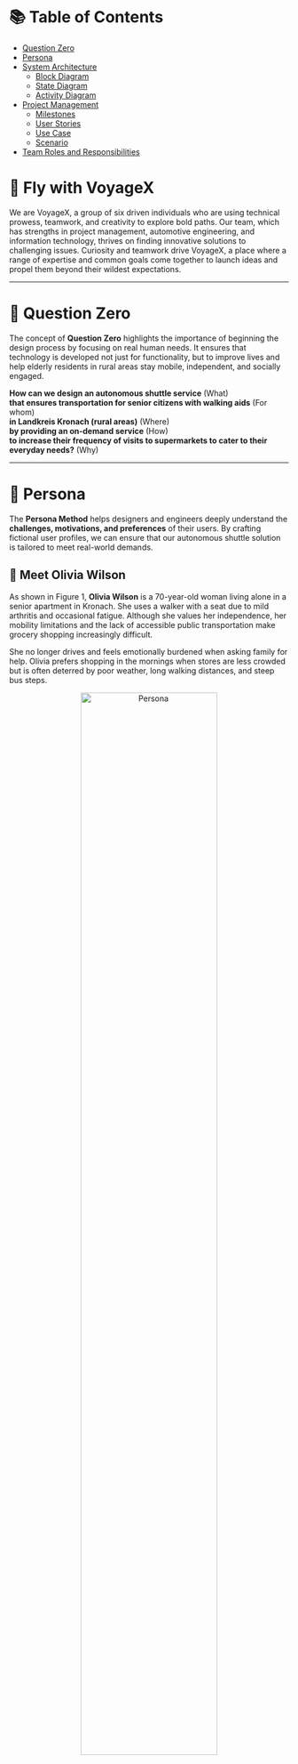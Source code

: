 # 📚 Table of Contents

- [Question Zero](#-question-zero)
- [Persona](#-persona)
- [System Architecture](#-system-architecture)
  - [Block Diagram](#-block-diagram)
  - [State Diagram](#-state-diagram)
  - [Activity Diagram](#-activity-diagram)
- [Project Management](#project-management)
  - [Milestones](#-milestones)
  - [User Stories](#-user-stories)
  - [Use Case](#-use-case)
  - [Scenario](#-scenario)
- [Team Roles and Responsibilities](#-team-roles-and-responsibilities)

# 🛫 Fly with VoyageX
We are VoyageX, a group of six driven individuals who are using technical prowess, teamwork, and creativity to explore bold paths. Our team, which has strengths in project management, automotive engineering, and information technology, thrives on finding innovative solutions to challenging issues. Curiosity and teamwork drive VoyageX, a place where a range of expertise and common goals come together to launch ideas and propel them beyond their wildest expectations.


---

# 🧠 Question Zero

The concept of **Question Zero** highlights the importance of beginning the design process by focusing on real human needs. It ensures that technology is developed not just for functionality, but to improve lives and help elderly residents in rural areas stay mobile, independent, and socially engaged.

**How can we design an autonomous shuttle service** (What)  
**that ensures transportation for senior citizens with walking aids** (For whom)  
**in Landkreis Kronach (rural areas)** (Where)  
**by providing an on-demand service** (How)  
**to increase their frequency of visits to supermarkets to cater to their everyday needs?** (Why)


---

# 👵 Persona

The **Persona Method** helps designers and engineers deeply understand the **challenges, motivations, and preferences** of their users. By crafting fictional user profiles, we can ensure that our autonomous shuttle solution is tailored to meet real-world demands.

## 💼 Meet Olivia Wilson

As shown in Figure 1, **Olivia Wilson** is a 70-year-old woman living alone in a senior apartment in Kronach. She uses a walker with a seat due to mild arthritis and occasional fatigue. Although she values her independence, her mobility limitations and the lack of accessible public transportation make grocery shopping increasingly difficult.

She no longer drives and feels emotionally burdened when asking family for help. Olivia prefers shopping in the mornings when stores are less crowded but is often deterred by poor weather, long walking distances, and steep bus steps.

<p align="center">
  <img src="assets/Persona.png" alt="Persona" width="70%"/>
</p>
<p align="center"><strong>Figure 1:</strong> Persona </p>

---

# 🧩 System Architecture

The system architecture outlines the autonomous shuttle’s functional structure. The block diagram represents a five-layer model which includes Sensors, Sense, Plan, Act and Actuator layer that highlights how data flows from sensors to physical action. The state diagram shows how the shuttle transitions through various modes like idle, driving, and parking. The activity diagram describes all the events that take place during the journey, to show the design of a smooth and accessible service. These elements together provide a clear and structured view of entire system.

## 🧱 Block Diagram

The autonomous shuttle system is designed to provide safe and accessible transportation for all users, especially those with mobility needs. Built on a five-layer architecture (Sensors, Sense, Plan, Act, and Actuator) the system is powered by ROS 2, ensuring compatibility with modern mobility standards.
Figure 2 describes the entire block diagram with inputs and outputs all all components of the system.

The Sensors Layer collects essential data to help the shuttle understand its surroundings and external conditions. A Lidar scans the environment to detect obstacles, while an RealSense camera identifies objects. A QR code scanner verifies passengers before boarding, and a Domain Bridge (HS-IoT) ensures continuous connection to external services like traffic updates and signal phasing.

In the Sense Layer, this data is processed to create a clear understanding of the shuttle’s surroundings. The Localization Module estimates the shuttle’s position and orientation by interpreting sensor data, while Object Detection and Obstacle Detection Modules recognize people, vehicles, and static hazards. A V2X Decoder gathers messages from nearby connected infrastructure or vehicles, helping the shuttle make informed decisions. All sensor data is merged using the Sensor Fusion and Filtering Module.The Map Server maintains an updated digital map. The Authentication Module handles secure passenger identification using scanned QR inputs.

The Plan Layer determines the shuttle’s behavior based on its understanding of the environment. At its core, the Decision Unit evaluates the situation and decides whether the shuttle should drive, park, board, or be ideal. The Path Planning Module calculates the most appropriate route, considering current location and goal position. This planning process ensures the shuttle navigates safely and efficiently.

In the Act Layer, the Path Execution Controller plays a central role, converting the planned path into real-time control actions. This module ensures the shuttle follows the route accurately, handling turns, speed changes, and route corrections. The Access Controller manages physical accessibility features such as the door and ramp, triggered only after verifying safe conditions and authenticated passenger access. Meanwhile, the V2X Encoder shares the shuttle’s primary details with surrounding infrastructure and other vehicles for safe interaction.

The Actuator Layer transforms these decisions into physical motion. A Door Actuator and Ramp Actuator provide safe entry and exit, especially for passengers with mobility challenges. The Domain Bridge connects shuttle with external systems.

Together, these layers form a robust and intelligent system for autonomous transport. With a focus on safety, and accessibility.

<p align="center">
  <img src="assets/block_diagram.png" alt="Block Diagram" width="70%"/>
</p>
<p align="center"><strong>Figure 2:</strong> Block Diagram </p>


[Visit block diagram Miro Board](https://miro.com/app/board/uXjVJfaT4fM=/?moveToWidget=3458764634693919231&cot=14)

## 🔄 State Diagram
The State Diagram showed in Figure 3 shows the full cycle of an autonomous shuttle. The shuttle starts in the Idle state, where it waits in a parking area or resting point until a booking is confirmed through a mobile app. Once a booking is made, the shuttle transitions to the Driving state. In this state, the vehicle navigates from its idle position to the user’s pickup location, using planned paths that consider safety and road conditions.

When the shuttle reaches the pickup spot, it moves to the Boarding state. Once the user boards, the shuttle resumes the Driving state again, this time heading to the user's intended drop-off location, which is a supermarket. Upon arrival, the shuttle switches to the Deboarding state, where the user exits safely to begin their shopping trip.

After drop-off, the shuttle searches for an available parking spot near the supermarket. When it reaches a parking spot, it transitions into a Parking state and parks itself safely. After that it changes its state to Ideal and remains there until the user finishes shopping. Once the user completes its shopping , the same cycle can repeat. This simple, well-defined state model ensures that the shuttle service is efficient, and offer safe, on-demand mobility to help seniors complete their tasks independently and reliably.

<p align="center">
  <img src="assets/State_diagram.png" alt="State Diagram" width="70%"/>
</p>
<p align="center"><strong>Figure 3:</strong> State Diagram </p>

## 🏃 Activity Diagram

The autonomous shuttle service begins when an elderly resident uses a dedicated app to request a ride to the supermarket. The app is designed specifically for seniors, with large icons and a simple interface to make booking process easy. Once a booking request is received, the system checks if the booking is confirmed. If not, the shuttle doesn’t proceed and waits in the parking area, until a valid request comes in. If the booking is successful, the shuttle plans a path to the user’s based on current traffic and road conditions in the rural area.

After planning the route, the shuttle drives to the user’s location. After reaching the pickup location, the shuttle authenticates user using a QR code scanner, ensuring the correct person boards the shuttle. After successful authentication, the user boards the shuttle, which is designed to accommodate walking aids with automated door and ramp access. The shuttle then drives to the supermarket, since the goal of this service is to assist elderly citizens in making routine shopping trips independently. Once at the supermarket, the user deboards the shuttle safely and proceeds with their shopping.

After drop-off, the shuttle begins searching for an available parking spot near the supermarket. Once a suitable spot is found, it parks itself and remains there until the user finishes shopping and requests the return trip. Figure 4 illustrates this activity flow, outlining each step of the shuttle’s interaction with the user from booking to parking.

<p align="center">
  <img src="assets/Activity_diagram.jpg" alt="Activity Diagram" width="70%"/>
</p>
<p align="center"><strong>Figure 4:</strong> Activity Diagram </p>


---

# 🗂️ Project Management

This section covers key project management aspects that ensure the autonomous shuttle system is developed efficiently, collaboratively, and aligned with real-world needs. The tools used throughout the project supported version control, task tracking, and documentation. User stories outlined specific goals from the perspective of developers and system components, helping break down complex tasks into manageable units. The use case and scenario described how the shuttle operates in a realistic environment, serving elderly users in rural areas through a simplified booking process and autonomous transportation.
The milestones provided a clear roadmap of deliverables and progress, guiding the team toward successful completion by Module 6. Team roles and responsibilities defined each member's contributions in ongoing collaboration. Lastly, 

## 🛠️ Tools

At **VoyageX**, we prioritize clear communication, collaborative design, and informed decision-making. For team coordination and updates, we use **Microsoft Teams** as our primary communication tools. To visualize ideas, map system behaviors, and co-create diagrams, we rely on **MIRO**, a flexible platform to design the system. Additionally, we use **Git** for version control to manage our codebase and track changes.

For background research and technical understanding, we utilized platforms such as **Google Scholar**, **Wikipedia**, and other freely available academic sources to explore related technologies, accessibility considerations, and autonomous mobility systems. These tools helped us stay  informed, and aligned throughout the development of our solution.

## 📋 User Stories

In this project, user stories are structured to reflect the development process and the technical goals of building a modular vehicle system. These stories capture the responsibilities and intentions of developers, system components, and the team as a whole.This approach helps align the project’s technical milestones with its functional goals.
[Visit User Stories Miro Board](https://miro.com/app/board/uXjVJfaT4fM=/?moveToWidget=3458764635025969912&cot=14)


## 📅 Milestones

Certainly! Here's a longer and more formal version of the sentence:

Figure 5 provides a comprehensive overview of the key milestones that the team has successfully accomplished so far, as well as the planned objectives and deliverables that are expected to be completed by the end of Module 6, ensuring steady progress and alignment with the overall project timeline.

<p align="center">
  <img src="assets/milestones.jpg" alt="Milestones" width="70%"/>
</p>
<p align="center"><strong>Figure 5:</strong> Project Milestones</p>


| Icons | Meaning              | | Colors  | Meaning                   |
|------|---------------------|-|--------|---------------------------|
| 🧪   | Testing            |  | Blue   | Technical Development     |
| 🔗   | Integration        | |  Green  | UI/UX or HMI              |
| ✅   | Compliance          | | Red    | Safety & Compliance       |
| 🎯   | User Experience    | | Purple | AI/Data/Simulation        |
| 🔐   | Security            | | Orange | Business & Launch         |
| 🛠️   | Development         | 


## 🔎 Use Case

Olivia Wilson, a 70-year-old retiree, lives alone in a senior apartment in Kronach. She values her
independence but faces challenges due to mild arthritis and fatigue, relying on a walker with a seat
for mobility. Grocery shopping has become difficult especially in poor weather as the nearest bus
stop is far, and she no longer drives. Though her daughter helps occasionally, Olivia dislikes feeling
dependent and wishes for a simple, stress-free way to shop on her own.

To meet this need, a human-centered Autonomous Grocery Shuttle has been launched in
Kronach, designed for seniors with mobility aids. Olivia can easily book a ride through simple,
icon-based mobile application,. The system remembers her preferences, and the shuttle picks her
up directly from her doorstep.
The vehicle features a ramp for easy boarding, a secure spot for her walker, and a quiet, comfortable
cabin with clear audio-visual cues. The ride is direct and smooth, taking her to the supermarket
entrance without delays or complex interactions.

After shopping, she’s picked up at a nearby
zone for her return trip.
This service empowers Olivia to maintain her independence, avoid physical strain, and keep a
regular routine without needing assistance while supporting both her mobility and emotional well-being.

<p align="center">
  <img src="assets/Olivia_wilson.png" alt="Use Case" width="70%"/>
</p>
<p align="center"><strong>Figure 6:</strong> Use Case</p>

## 🎬 Scenario


The autonomous grocery shuttle operation begins with a ride request initiated by the user, Olivia
Wilson, a 70-year-old retiree living independently in a senior apartment in Kronach. Due to mild
arthritis and balance issues, she relies on a walker with a seat and avoids long walks or using
unreliable rural public transportation. To maintain her independence and manage daily tasks like
grocery shopping, she uses a senior-friendly autonomous shuttle service designed for residents with
limited mobility.

Using a simple, icon-based mobile application, Olivia schedules her trip by selecting key details
such as pickup location (her residence), destination (supermarket), and desired departure time.
The app is designed with minimal text and large, intuitive icons, making it accessible and stress-free
for elderly users. Her mobility aid and boarding preferences are already saved in her profile,
enabling a quick and effortless booking process.

Once the request is submitted, the system verifies availability and assigns a trip to the shuttle. It
then generates an optimized multi-stop route through its path and trajectory planning module,
incorporating Olivia’s stop. Figure 7 illustrates the complete scenario, showing each step. 
The autonomous shuttle departs from its staging area and follows the assigned route. Upon arriving
at Olivia’s building entrance, it initiates a secure passenger verification process. Olivia confirms
her identity using a large touchscreen onboard, tapping a confirmation icon that syncs with her prior
booking.

Once verified, the vehicle automatically deploys an accessibility ramp and opens its doors. Olivia
boards without assistance, aided by the shuttle’s low-floor design, wide doors, secure handrails, and
dedicated walker space. Once seated and her walker is locked in place, the system conducts a safety
check to confirming proper seating, ramp retraction, and door closure.

The shuttle continues toward the supermarket, using its onboard perception system and V2X
communication modules to monitor traffic, receive real-time updates from surrounding
infrastructure, and ensure safe navigation. En route, the system detects a construction-related detour
via a V2X alert. The shuttle's path planning module instantly recalculates a new route, and Olivia is
informed of the minor adjustment through a clear, friendly voice announcement to ensuring her ride
remains predictable and comfortable.

At the supermarket, the shuttle stops at the designated accessible entrance, announces the arrival via
audio cue, opens the doors, and deploys the ramp. Olivia exits smoothly and begins her shopping
while the shuttle starts finding the spot to park itself. And after finding spot it parks itself safely and securely.

Once ready to return, Olivia opens the app and taps the “Return Home” icon. The system retrieves
her profile and dispatches to the supermarket to pick her up. The return
trip mirrors the outbound process: authentication, accessible boarding, safety confirmation, and a
direct route back to her residence.
Upon arrival, the shuttle deploys the ramp, and Olivia disembarks with her groceries and walker. A
completion report is automatically sent to the central management system, confirming the
successful and secure trip.

This seamless, autonomous experience empowers Olivia to manage her errands independently which enhancing her mobility, routine stability, and overall quality of life without needing to depend on
others.

<p align="center">
  <img src="assets/scenario.png" alt="Scenario" width="70%"/>
</p>
<p align="center"><strong>Figure 7:</strong> Scenario </p>

---

# 👥 Team Roles and Responsibilities

Our team is committed to project success through clear communication, timely delivery, and collaborative problem-solving. Each member has specific roles, from managing meetings and documenting progress to overseeing agile practices and ensuring team activities run smoothly. Together, we achieve collective growth and efficiency.

| **Responsibility**                                                                 | **Member**             | 
|------------------------------------------------------------------------------------|------------------------|
| Visual Collaboration                        | Ravikumar Savaliya     |
| Workflow Coordinator                    | Sonia S.               |
| QA & Compliance Lead                                                 | Monika N.                  |
| Tech & Meeting Coordinator                | Vamsi         |
| Data Integrator                              | Parth Pahinkar         |
| Documentation Lead                                               | Fenil Savaliya              |


### Component Responsibilities

| Component Name                                                                 | Responsibility         |
|--------------------------------------------------------------------------------|------------------------|
| [Path Planning](https://git.hs-coburg.de/voyagex/vx_path_planning) | Ravikumar               |
| [Obstacle Detection](https://git.hs-coburg.de/voyagex/vx_obstacle_detection)     | Vamsi               |
| [Object Detection](https://git.hs-coburg.de/voyagex/vx_object_detection)         | Team VoyageX      |
| [Sensor Data Fusion and Filtering Module](https://git.hs-coburg.de/voyagex/vx_v2x_fusion)                  | Ravikumar & Parth               |
| [Server](https://git.hs-coburg.de/voyagex/vx_server)                             | Ravikumar & Parth               |
| [Path Execution Controller](https://git.hs-coburg.de/voyagex/vx_path_execution_controller)   | Fenil         |
| [Desicion Unit](https://git.hs-coburg.de/voyagex/vx_decision_unit)       | Ravikumar & Parth                |
| [V2X Encoder](https://git.hs-coburg.de/voyagex/vx_v2x_encoder)                           | Parth                |
| [V2X Decoder](https://git.hs-coburg.de/voyagex/vx_v2x_decoder)              | Sonia                 |
| [Authentication](https://git.hs-coburg.de/voyagex/vx_authentication)          | Ravikumar & Parth      |
| [Access Controller](https://git.hs-coburg.de/voyagex/vx_door_operation)            | Ravikumar & Parth      |
| [Localization](https://git.hs-coburg.de/voyagex/vx_visualization) | Monika              |


### User Interface Concepts 

| HMI Type                                                                 | Team Members         |
|--------------------------------------------------------------------------------|------------------------|
| [Internal HMI](https://git.hs-coburg.de/voyagex/vx_path_planning) | Ravikumar, Fenil, Sonia               |
| [External HMI](https://git.hs-coburg.de/voyagex/vx_external_HMI)     | Vamsi, Monika, Parth              |
